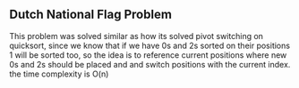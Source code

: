 ## Dutch National Flag Problem

This problem was solved similar as how its solved pivot switching on quicksort, since we know that if we have 0s and 2s sorted on their positions 1 will be sorted too, so the idea is to reference current positions where new 0s and 2s should be placed and and switch positions with the current index. the time complexity is O(n)
